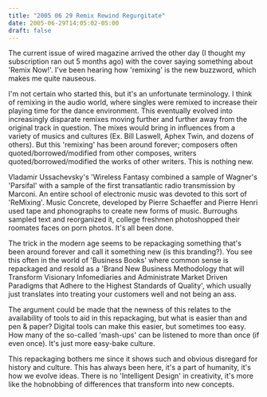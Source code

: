 ```yaml
---
title: "2005 06 29 Remix Rewind Regurgitate"
date: 2005-06-29T14:05:02-05:00
draft: false
---
```


The current issue of wired magazine arrived the other day (I thought my subscription ran out 5 months ago) with the cover saying something about 'Remix Now!'. I've been hearing how 'remixing' is the new buzzword, which makes me quite nauseous.

I'm not certain who started this, but it's an unfortunate terminology. I think of remixing in the audio world, where singles were remixed to increase their playing time for the dance environment. This eventually evolved into increasingly disparate remixes moving further and further away from the original track in question. The mixes would bring in influences from a variety of musics and cultures (Ex. Bill Laswell, Aphex Twin, and dozens of others). But this 'remixing' has been around forever; composers often quoted/borrowed/modified from other composes, writers quoted/borrowed/modified the works of other writers. This is nothing new.

Vladamir Ussachevsky's 'Wireless Fantasy combined a sample of Wagner's 'Parsifal' with a sample of the first transatlantic radio transmission by Marconi. An entire school of electronic music was devoted to this sort of 'ReMixing'. Music Concrete, developed by Pierre Schaeffer and Pierre Henri used tape and phonographs to create new forms of music. Burroughs sampled text and reorganized it, college freshmen photoshopped their roomates faces on porn photos. It's all been done.

The trick in the modern age seems to be repackaging something that's been around forever and call it something new (is this branding?). You see this often in the world of 'Business Books' where common sense is repackaged and resold as a 'Brand New Business Methodology that will Transform Visionary Infomediaries and Administrate Market Driven Paradigms that Adhere to the Highest Standards of Quality', which usually just translates into treating your customers well and not being an ass.

The argument could be made that the newness of this relates to the availability of tools to aid in this repackaging, but what is easier than and pen & paper? Digital tools can make this easier, but sometimes too easy. How many of the so-called 'mash-ups' can be listened to more than once (if even once). It's just more easy-bake culture.

This repackaging bothers me since it shows such and obvious disregard for history and culture. This has always been here, it's a part of humanity, it's how we evolve ideas. There is no 'Intelligent Design' in creativity, it's more like the hobnobbing of differences that transform into new concepts.

